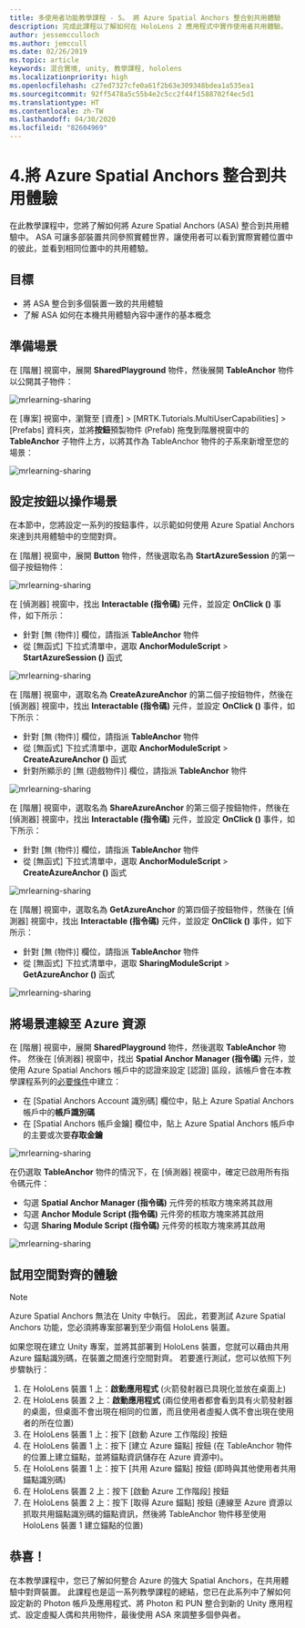 ```yaml
---
title: 多使用者功能教學課程 - 5。 將 Azure Spatial Anchors 整合到共用體驗
description: 完成此課程以了解如何在 HoloLens 2 應用程式中實作使用者共用體驗。
author: jessemcculloch
ms.author: jemccull
ms.date: 02/26/2019
ms.topic: article
keywords: 混合實境, unity, 教學課程, hololens
ms.localizationpriority: high
ms.openlocfilehash: c27ed7327cfe0a61f2b63e309348bdea1a535ea1
ms.sourcegitcommit: 92ff5478a5c55b4e2c5cc2f44f1588702f4ec5d1
ms.translationtype: HT
ms.contentlocale: zh-TW
ms.lasthandoff: 04/30/2020
ms.locfileid: "82604969"
---
```

# <a name="4-integrating-azure-spatial-anchors-into-a-shared-experience"></a>4.將 Azure Spatial Anchors 整合到共用體驗

在此教學課程中，您將了解如何將 Azure Spatial Anchors (ASA) 整合到共用體驗中。 ASA 可讓多部裝置共同參照實體世界，讓使用者可以看到實際實體位置中的彼此，並看到相同位置中的共用體驗。

## <a name="objectives"></a>目標

* 將 ASA 整合到多個裝置一致的共用體驗
* 了解 ASA 如何在本機共用體驗內容中運作的基本概念

## <a name="preparing-the-scene"></a>準備場景

在 [階層] 視窗中，展開 **SharedPlayground** 物件，然後展開 **TableAnchor** 物件以公開其子物件：

![mrlearning-sharing](images/mrlearning-sharing/tutorial4-section1-step1-1.png)

在 [專案] 視窗中，瀏覽至 [資產]   > [MRTK.Tutorials.MultiUserCapabilities]   > [Prefabs]  資料夾，並將**按鈕**預製物件 (Prefab) 拖曳到階層視窗中的 **TableAnchor** 子物件上方，以將其作為 TableAnchor 物件的子系來新增至您的場景：

![mrlearning-sharing](images/mrlearning-sharing/tutorial4-section1-step1-2.png)

## <a name="configuring-the-buttons-to-operate-the-scene"></a>設定按鈕以操作場景

在本節中，您將設定一系列的按鈕事件，以示範如何使用 Azure Spatial Anchors 來達到共用體驗中的空間對齊。

在 [階層] 視窗中，展開 **Button** 物件，然後選取名為 **StartAzureSession** 的第一個子按鈕物件：

![mrlearning-sharing](images/mrlearning-sharing/tutorial4-section2-step1-1.png)

在 [偵測器] 視窗中，找出 **Interactable (指令碼)** 元件，並設定 **OnClick ()** 事件，如下所示：

* 針對 [無 (物件)]  欄位，請指派 **TableAnchor** 物件
* 從 [無函式]  下拉式清單中，選取 **AnchorModuleScript** > **StartAzureSession ()** 函式

![mrlearning-sharing](images/mrlearning-sharing/tutorial4-section2-step1-2.png)

在 [階層] 視窗中，選取名為 **CreateAzureAnchor** 的第二個子按鈕物件，然後在 [偵測器] 視窗中，找出 **Interactable (指令碼)** 元件，並設定 **OnClick ()** 事件，如下所示：

* 針對 [無 (物件)]  欄位，請指派 **TableAnchor** 物件
* 從 [無函式]  下拉式清單中，選取 **AnchorModuleScript** > **CreateAzureAnchor ()** 函式
* 針對所顯示的 [無 (遊戲物件)]  欄位，請指派 **TableAnchor** 物件

![mrlearning-sharing](images/mrlearning-sharing/tutorial4-section2-step1-3.png)

在 [階層] 視窗中，選取名為 **ShareAzureAnchor** 的第三個子按鈕物件，然後在 [偵測器] 視窗中，找出 **Interactable (指令碼)** 元件，並設定 **OnClick ()** 事件，如下所示：

* 針對 [無 (物件)]  欄位，請指派 **TableAnchor** 物件
* 從 [無函式]  下拉式清單中，選取 **AnchorModuleScript** > **CreateAzureAnchor ()** 函式

![mrlearning-sharing](images/mrlearning-sharing/tutorial4-section2-step1-4.png)

在 [階層] 視窗中，選取名為 **GetAzureAnchor** 的第四個子按鈕物件，然後在 [偵測器] 視窗中，找出 **Interactable (指令碼)** 元件，並設定 **OnClick ()** 事件，如下所示：

* 針對 [無 (物件)]  欄位，請指派 **TableAnchor** 物件
* 從 [無函式]  下拉式清單中，選取 **SharingModuleScript** > **GetAzureAnchor ()** 函式

![mrlearning-sharing](images/mrlearning-sharing/tutorial4-section2-step1-5.png)

## <a name="connecting-the-scene-to-the-azure-resource"></a>將場景連線至 Azure 資源

在 [階層] 視窗中，展開 **SharedPlayground** 物件，然後選取 **TableAnchor** 物件。 然後在 [偵測器] 視窗中，找出 **Spatial Anchor Manager (指令碼)** 元件，並使用 Azure Spatial Anchors 帳戶中的認證來設定 [認證]  區段，該帳戶會在本教學課程系列的[必要條件](mrlearning-sharing(photon)-ch1.md#prerequisites)中建立：

* 在 [Spatial Anchors Account 識別碼]  欄位中，貼上 Azure Spatial Anchors 帳戶中的**帳戶識別碼**
* 在 [Spatial Anchors 帳戶金鑰]  欄位中，貼上 Azure Spatial Anchors 帳戶中的主要或次要**存取金鑰**

![mrlearning-sharing](images/mrlearning-sharing/tutorial4-section3-step1-1.png)

在仍選取 **TableAnchor** 物件的情況下，在 [偵測器] 視窗中，確定已啟用所有指令碼元件：

* 勾選 **Spatial Anchor Manager (指令碼)** 元件旁的核取方塊來將其啟用
* 勾選 **Anchor Module Script (指令碼)** 元件旁的核取方塊來將其啟用
* 勾選 **Sharing Module Script (指令碼)** 元件旁的核取方塊來將其啟用

![mrlearning-sharing](images/mrlearning-sharing/tutorial4-section3-step1-2.png)

## <a name="trying-the-experience-with-spatial-alignment"></a>試用空間對齊的體驗

> [!NOTE]
> Azure Spatial Anchors 無法在 Unity 中執行。 因此，若要測試 Azure Spatial Anchors 功能，您必須將專案部署到至少兩個 HoloLens 裝置。

如果您現在建立 Unity 專案，並將其部署到 HoloLens 裝置，您就可以藉由共用 Azure 錨點識別碼，在裝置之間進行空間對齊。 若要進行測試，您可以依照下列步驟執行：

1. 在 HoloLens 裝置 1 上：**啟動應用程式** (火箭發射器已具現化並放在桌面上)
2. 在 HoloLens 裝置 2 上：**啟動應用程式** (兩位使用者都會看到具有火箭發射器的桌面，但桌面不會出現在相同的位置，而且使用者虛擬人偶不會出現在使用者的所在位置)
3. 在 HoloLens 裝置 1 上：按下 [啟動 Azure 工作階段]  按鈕
4. 在 HoloLens 裝置 1 上：按下 [建立 Azure 錨點]  按鈕 (在 TableAnchor 物件的位置上建立錨點，並將錨點資訊儲存在 Azure 資源中)。
5. 在 HoloLens 裝置 1 上：按下 [共用 Azure 錨點]  按鈕 (即時與其他使用者共用錨點識別碼)
6. 在 HoloLens 裝置 2 上：按下 [啟動 Azure 工作階段]  按鈕
7. 在 HoloLens 裝置 2 上：按下 [取得 Azure 錨點]  按鈕 (連線至 Azure 資源以抓取共用錨點識別碼的錨點資訊，然後將 TableAnchor 物件移至使用 HoloLens 裝置 1 建立錨點的位置)

## <a name="congratulations"></a>恭喜！

在本教學課程中，您已了解如何整合 Azure 的強大 Spatial Anchors，在共用體驗中對齊裝置。 此課程也是這一系列教學課程的總結，您已在此系列中了解如何設定新的 Photon 帳戶及應用程式、將 Photon 和 PUN 整合到新的 Unity 應用程式、設定虛擬人偶和共用物件，最後使用 ASA 來調整多個參與者。
